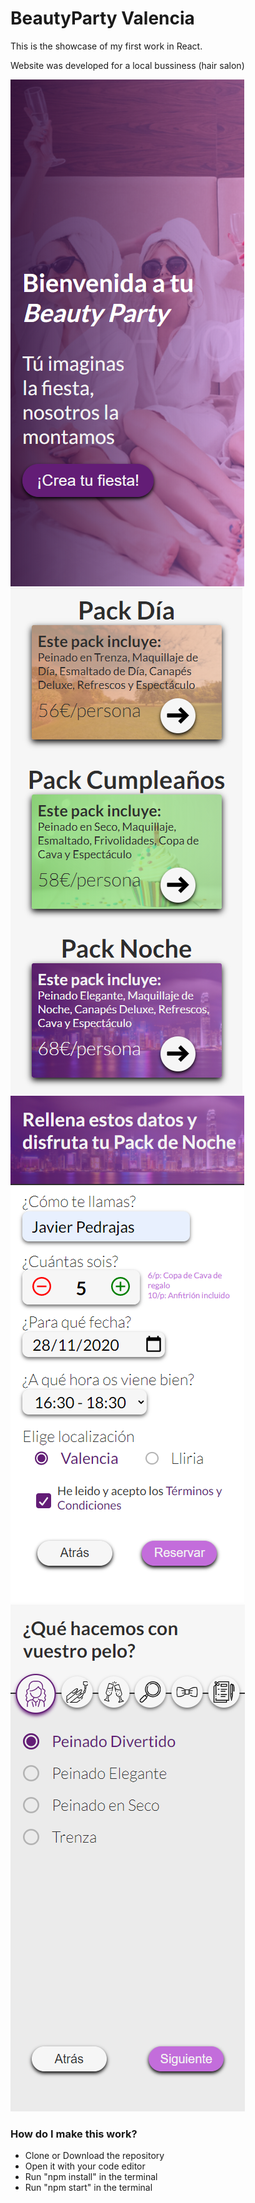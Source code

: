 # BeautyParty Valencia

This is the showcase of my first work in React.

Website was developed for a local bussiness (hair salon)

![Image of Landing Page](showcase_images/Main.PNG)
![Image of Packs Page](showcase_images/Packs.PNG)
![Image of Night Pack](showcase_images/PackNight.PNG)
![Image of Party Customization](showcase_images/Customization.PNG)

### How do I make this work?
* Clone or Download the repository
* Open it with your code editor
* Run "npm install" in the terminal
* Run "npm start" in the terminal

